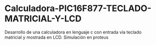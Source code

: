 # Calculadora-PIC16F877-TECLADO-MATRICIAL-Y-LCD
Desarrollo de una calculadora en lenguaje c con entrada vía teclado matricial y mostrada en LCD. Simulación en proteus
